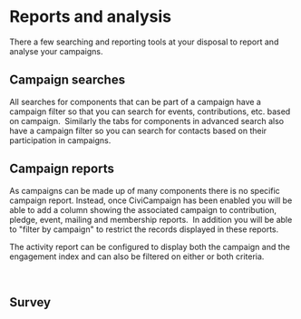 Reports and analysis
====================

There a few searching and reporting tools at your disposal to report and
analyse your campaigns.

Campaign searches
-----------------

All searches for components that can be part of a campaign have a
campaign filter so that you can search for events, contributions, etc.
based on campaign.  Similarly the tabs for components in advanced search
also have a campaign filter so you can search for contacts based on
their participation in campaigns.  

Campaign reports
----------------

As campaigns can be made up of many components there is no specific
campaign report. Instead, once CiviCampaign has been enabled you will be
able to add a column showing the associated campaign to contribution,
pledge, event, mailing and membership reports.  In addition you will be
able to "filter by campaign" to restrict the records displayed in these
reports.

The activity report can be configured to display both the campaign and
the engagement index and can also be filtered on either or both
criteria. 

 

Survey
------
